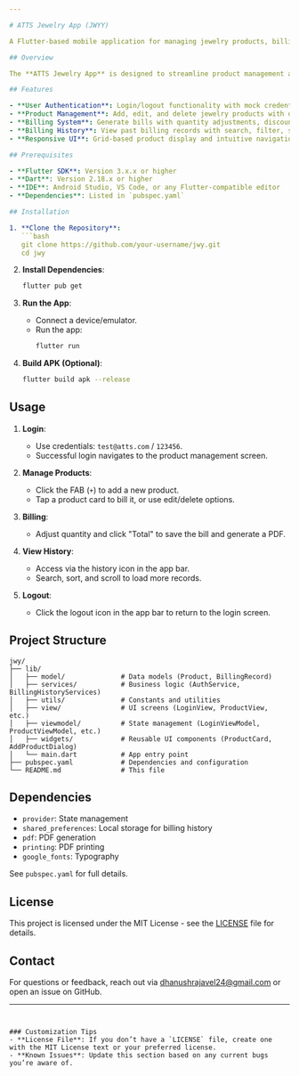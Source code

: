 ```yaml
---

# ATTS Jewelry App (JWYY)

A Flutter-based mobile application for managing jewelry products, billing, and history with user authentication.

## Overview

The **ATTS Jewelry App** is designed to streamline product management and billing processes for a jewelry business. It features a clean UI, local storage for billing history, and a simple authentication system. Built with Flutter and the `provider` package for state management, this app demonstrates a modular architecture suitable for small-scale business applications.

## Features

- **User Authentication**: Login/logout functionality with mock credentials (`test@atts.com` / `123456`).
- **Product Management**: Add, edit, and delete jewelry products with details like name, price, category, discount, and tax.
- **Billing System**: Generate bills with quantity adjustments, discounts, taxes, and PDF export.
- **Billing History**: View past billing records with search, filter, sorting, pagination, and lazy loading.
- **Responsive UI**: Grid-based product display and intuitive navigation.

## Prerequisites

- **Flutter SDK**: Version 3.x.x or higher
- **Dart**: Version 2.18.x or higher
- **IDE**: Android Studio, VS Code, or any Flutter-compatible editor
- **Dependencies**: Listed in `pubspec.yaml`

## Installation

1. **Clone the Repository**:
   ```bash
   git clone https://github.com/your-username/jwy.git
   cd jwy
   ```

2. **Install Dependencies**:
   ```bash
   flutter pub get
   ```

3. **Run the App**:
   - Connect a device/emulator.
   - Run the app:
     ```bash
     flutter run
     ```

4. **Build APK (Optional)**:
   ```bash
   flutter build apk --release
   ```

## Usage

1. **Login**:
   - Use credentials: `test@atts.com` / `123456`.
   - Successful login navigates to the product management screen.

2. **Manage Products**:
   - Click the FAB (`+`) to add a new product.
   - Tap a product card to bill it, or use edit/delete options.

3. **Billing**:
   - Adjust quantity and click "Total" to save the bill and generate a PDF.

4. **View History**:
   - Access via the history icon in the app bar.
   - Search, sort, and scroll to load more records.

5. **Logout**:
   - Click the logout icon in the app bar to return to the login screen.

## Project Structure

```
jwy/
├── lib/
│   ├── model/              # Data models (Product, BillingRecord)
│   ├── services/           # Business logic (AuthService, BillingHistoryServices)
│   ├── utils/              # Constants and utilities
│   ├── view/               # UI screens (LoginView, ProductView, etc.)
│   ├── viewmodel/          # State management (LoginViewModel, ProductViewModel, etc.)
│   ├── widgets/            # Reusable UI components (ProductCard, AddProductDialog)
│   └── main.dart           # App entry point
├── pubspec.yaml            # Dependencies and configuration
└── README.md               # This file
```

## Dependencies

- `provider`: State management
- `shared_preferences`: Local storage for billing history
- `pdf`: PDF generation
- `printing`: PDF printing
- `google_fonts`: Typography

See `pubspec.yaml` for full details.

## License

This project is licensed under the MIT License - see the [LICENSE](LICENSE) file for details.

## Contact

For questions or feedback, reach out via [dhanushrajavel24@gmail.com](mailto:dhanushrajavel24@gmail.com) or open an issue on GitHub.

---
```


### Customization Tips
- **License File**: If you don’t have a `LICENSE` file, create one with the MIT License text or your preferred license.
- **Known Issues**: Update this section based on any current bugs you’re aware of.
